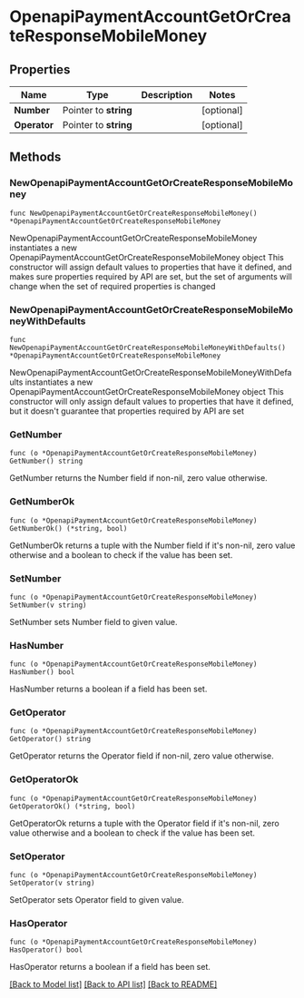 # OpenapiPaymentAccountGetOrCreateResponseMobileMoney

## Properties

Name | Type | Description | Notes
------------ | ------------- | ------------- | -------------
**Number** | Pointer to **string** |  | [optional] 
**Operator** | Pointer to **string** |  | [optional] 

## Methods

### NewOpenapiPaymentAccountGetOrCreateResponseMobileMoney

`func NewOpenapiPaymentAccountGetOrCreateResponseMobileMoney() *OpenapiPaymentAccountGetOrCreateResponseMobileMoney`

NewOpenapiPaymentAccountGetOrCreateResponseMobileMoney instantiates a new OpenapiPaymentAccountGetOrCreateResponseMobileMoney object
This constructor will assign default values to properties that have it defined,
and makes sure properties required by API are set, but the set of arguments
will change when the set of required properties is changed

### NewOpenapiPaymentAccountGetOrCreateResponseMobileMoneyWithDefaults

`func NewOpenapiPaymentAccountGetOrCreateResponseMobileMoneyWithDefaults() *OpenapiPaymentAccountGetOrCreateResponseMobileMoney`

NewOpenapiPaymentAccountGetOrCreateResponseMobileMoneyWithDefaults instantiates a new OpenapiPaymentAccountGetOrCreateResponseMobileMoney object
This constructor will only assign default values to properties that have it defined,
but it doesn't guarantee that properties required by API are set

### GetNumber

`func (o *OpenapiPaymentAccountGetOrCreateResponseMobileMoney) GetNumber() string`

GetNumber returns the Number field if non-nil, zero value otherwise.

### GetNumberOk

`func (o *OpenapiPaymentAccountGetOrCreateResponseMobileMoney) GetNumberOk() (*string, bool)`

GetNumberOk returns a tuple with the Number field if it's non-nil, zero value otherwise
and a boolean to check if the value has been set.

### SetNumber

`func (o *OpenapiPaymentAccountGetOrCreateResponseMobileMoney) SetNumber(v string)`

SetNumber sets Number field to given value.

### HasNumber

`func (o *OpenapiPaymentAccountGetOrCreateResponseMobileMoney) HasNumber() bool`

HasNumber returns a boolean if a field has been set.

### GetOperator

`func (o *OpenapiPaymentAccountGetOrCreateResponseMobileMoney) GetOperator() string`

GetOperator returns the Operator field if non-nil, zero value otherwise.

### GetOperatorOk

`func (o *OpenapiPaymentAccountGetOrCreateResponseMobileMoney) GetOperatorOk() (*string, bool)`

GetOperatorOk returns a tuple with the Operator field if it's non-nil, zero value otherwise
and a boolean to check if the value has been set.

### SetOperator

`func (o *OpenapiPaymentAccountGetOrCreateResponseMobileMoney) SetOperator(v string)`

SetOperator sets Operator field to given value.

### HasOperator

`func (o *OpenapiPaymentAccountGetOrCreateResponseMobileMoney) HasOperator() bool`

HasOperator returns a boolean if a field has been set.


[[Back to Model list]](../README.md#documentation-for-models) [[Back to API list]](../README.md#documentation-for-api-endpoints) [[Back to README]](../README.md)


